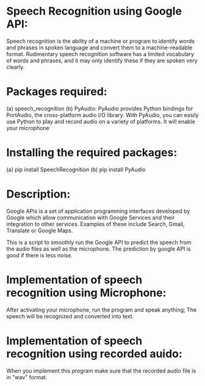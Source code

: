 # Speech Recognition using Google API:
Speech recognition is the ability of a machine or program to identify words and phrases in spoken language and convert them to a machine-readable format.
Rudimentary speech recognition software has a limited vocabulary of words and phrases, and it may only identify these if they are spoken very clearly.




# Packages required:
(a) speech_recognition
(b) PyAudio: PyAudio provides Python bindings for PortAudio, the cross-platform audio I/O library. With PyAudio, you can easily use Python to play and record audio on a variety of platforms. It will enable your microphone

# Installing the required packages:
(a) pip install SpeechRecognition
(b) pip install PyAudio

# Description:
Google APIs is a set of application programming interfaces developed by Google which allow communication with Google Services and their integration to other services. 
Examples of these include Search, Gmail, Translate or Google Maps.

This is a script to smoothly run the Google API to predict the speech from the audio files as well as the microphone. The prediction by google API is good if there is less noise. 

# Implementation of speech recognition using Microphone:
After activating your microphone, run the program and speak anything; The speech will be recognized and converted into text.

# Implementation of speech recognition using recorded auido:
When you implement this program make sure that the recorded audio file is in "wav" format.


